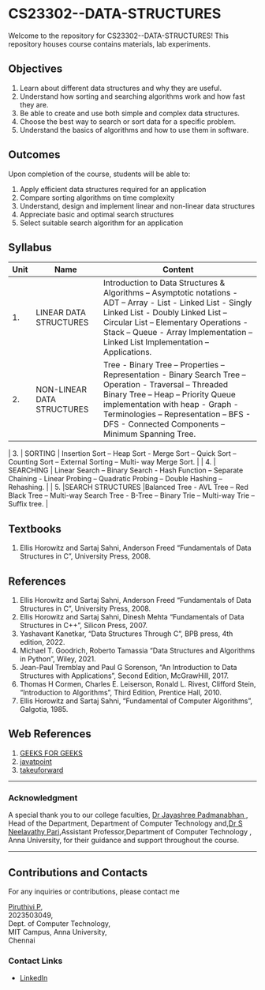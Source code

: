 # CS23302--DATA-STRUCTURES

Welcome to the repository for CS23302--DATA-STRUCTURES! This repository houses course contains materials, lab experiments.

## Objectives

1. Learn about different data structures and why they are useful.
2. Understand how sorting and searching algorithms work and how fast they are.
3. Be able to create and use both simple and complex data structures.
4. Choose the best way to search or sort data for a specific problem.
5. Understand the basics of algorithms and how to use them in software.

## Outcomes

Upon completion of the course, students will be able to:

1. Apply efficient data structures required for an application
2. Compare sorting algorithms on time complexity
3. Understand, design and implement linear and non-linear data structures
4. Appreciate basic and optimal search structures
5. Select suitable search algorithm for an application

## Syllabus

| Unit | Name                                 | Content                                                                                                                                                                                           |
| ------ | ------------------------------------ | ------------------------------------------------------------------------------------------------------------------------------------------------------------------------------------------------- |
| 1.     | LINEAR DATA STRUCTURES     | Introduction to Data Structures & Algorithms – Asymptotic notations - ADT – Array - List - Linked List - Singly Linked List - Doubly Linked List – Circular List – Elementary Operations - Stack – Queue - Array Implementation – Linked List Implementation – Applications.                                                                                   |
| 2.    | NON-LINEAR DATA STRUCTURES           | Tree - Binary Tree – Properties – Representation - Binary Search Tree – Operation - Traversal – Threaded Binary Tree – Heap – Priority Queue implementation with heap - Graph - Terminologies – Representation – BFS - DFS - Connected Components – Minimum Spanning Tree.|
                                
| 3.   | SORTING              | Insertion Sort – Heap Sort - Merge Sort – Quick Sort – Counting Sort – External Sorting – Multi- way Merge Sort. |
| 4.   | SEARCHING           | Linear Search – Binary Search - Hash Function – Separate Chaining - Linear Probing – Quadratic Probing – Double Hashing – Rehashing.                                                                                                             |
| 5.      |SEARCH STRUCTURES                     |Balanced Tree - AVL Tree – Red Black Tree – Multi-way Search Tree - B-Tree – Binary Trie – Multi-way Trie – Suffix tree.                                                                                                                                                                         |


## Textbooks
1. Ellis Horowitz and Sartaj Sahni, Anderson Freed “Fundamentals of Data Structures in C”, University Press, 2008.


## References

1. Ellis Horowitz and Sartaj Sahni, Anderson Freed “Fundamentals of Data Structures in C”, University Press, 2008.
2. Ellis Horowitz and Sartaj Sahni, Dinesh Mehta “Fundamentals of Data Structures in C++”, Silicon Press, 2007.
3. Yashavant Kanetkar, “Data Structures Through C”, BPB press, 4th edition, 2022.
4. Michael T. Goodrich, Roberto Tamassia “Data Structures and Algorithms in Python”, Wiley, 2021.
5. Jean-Paul Tremblay and Paul G Sorenson, “An Introduction to Data Structures with Applications”, Second Edition, McGrawHill, 2017.
6. Thomas H Cormen, Charles E. Leiserson, Ronald L. Rivest, Clifford Stein, “Introduction to Algorithms”, Third Edition, Prentice Hall, 2010.
7. Ellis Horowitz and Sartaj Sahni, “Fundamental of Computer Algorithms”, Galgotia, 1985.

## Web References


1. [GEEKS FOR GEEKS](https://www.geeksforgeeks.org/java/)
2. [javatpoint](https://www.javatpoint.com/java-tutorial)
3. [takeuforward](https://takeuforward.org/strivers-a2z-dsa-course/strivers-a2z-dsa-course-sheet-2/)

---

### Acknowledgment

A special thank you to our college faculties, [Dr Jayashree Padmanabhan ](https://annauniv.irins.org/profile/117763), Head of the Department, Department of Computer Technology and,[Dr S Neelavathy Pari](https://annauniv.irins.org/profile/117761),Assistant Professor,Department of Computer Technology ,  Anna University, for their guidance and support throughout the course.

---

## Contributions and Contacts

For any inquiries or contributions, please contact me

[Piruthivi P](mailto:vijaisuriam@gmail.com), <br>
2023503049, <br>
Dept. of Computer Technology, <br>
MIT Campus, Anna University, <br>
Chennai

### Contact Links

- [LinkedIn](https://www.linkedin.com/in/piruthivi-p-809934284/)

